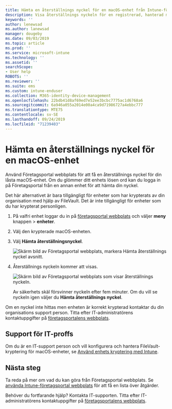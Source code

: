 ```yaml
---
title: Hämta en återställnings nyckel för en macOS-enhet från Intune-företagsportal webbplats
description: Visa återställnings nyckeln för en registrerad, hanterad macOS-enhet.
keywords: ''
author: lenewsad
ms.author: lanewsad
manager: dougeby
ms.date: 09/03/2019
ms.topic: article
ms.prod: ''
ms.service: microsoft-intune
ms.technology: ''
ms.assetid: ''
searchScope:
- User help
ROBOTS: ''
ms.reviewer: ''
ms.suite: ems
ms.custom: intune-enduser
ms.collection: M365-identity-device-management
ms.openlocfilehash: 22bdb41d8af69ed7e52ee3bcbc7775ac1d6768a6
ms.sourcegitcommit: 6a946a055a2014e00a4ca9d71986727a4ebbc777
ms.translationtype: MTE75
ms.contentlocale: sv-SE
ms.lasthandoff: 09/24/2019
ms.locfileid: "71239403"
---
```

# <a name="get-a-recovery-key-for-a-macos-device"></a>Hämta en återställnings nyckel för en macOS-enhet

Använd Företagsportal webbplats för att få en återställnings nyckel för din låsta macOS-enhet. Om du glömmer ditt enhets lösen ord kan du logga in på Företagsportal från en annan enhet för att hämta din nyckel.  

Det här alternativet är bara tillgängligt för enheter som har krypterats av din organisation med hjälp av FileVault. Det är inte tillgängligt för enheter som du har krypterat personligen.

1. På valfri enhet loggar du in på [företagsportal webbplats](https://portal.manage.microsoft.com) och väljer **meny** knappen > **enheter**.  
2. Välj den krypterade macOS-enheten.  
3. Välj **Hämta återställningsnyckel**.  

    ![Skärm bild av Företagsportal webbplats, markera Hämta återställnings nyckel avsnitt.](./media/1907-recovery2-cpweb-intune.PNG)  

4. Återställnings nyckeln kommer att visas.

    ![Skärm bild av Företagsportal webbplats som visar återställnings nyckeln.](./media/1907-recovery-cpweb-intune.PNG)  

    Av säkerhets skäl försvinner nyckeln efter fem minuter. Om du vill se nyckeln igen väljer du **Hämta återställnings nyckel**.

Om en nyckel inte hittas men enheten är korrekt krypterad kontaktar du din organisations support person. Titta efter IT-administratörens kontaktuppgifter på [företagsportalens webbplats](https://go.microsoft.com/fwlink/?linkid=2010980).  

## <a name="it-pro-support"></a>Support för IT-proffs

Om du är en IT-support person och vill konfigurera och hantera FileVault-kryptering för macOS-enheter, se [Använd enhets kryptering med Intune](https://docs.microsoft.com/intune/encrypt-devices).

## <a name="next-steps"></a>Nästa steg

Ta reda på mer om vad du kan göra från Företagsportal webbplats. Se [använda Intune-företagsportal webbplats](using-the-intune-company-portal-website.md) för att få en lista över åtgärder.  

Behöver du fortfarande hjälp? Kontakta IT-supporten. Titta efter IT-administratörens kontaktuppgifter på [företagsportalens webbplats](https://go.microsoft.com/fwlink/?linkid=2010980).  
